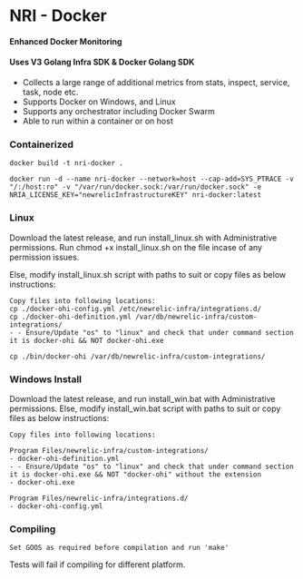 # NRI - Docker

#### Enhanced Docker Monitoring
#### Uses V3 Golang Infra SDK & Docker Golang SDK

- Collects a large range of additional metrics from stats, inspect, service, task, node etc.
- Supports Docker on Windows, and Linux
- Supports any orchestrator including Docker Swarm
- Able to run within a container or on host

<!-- <img src="./images/ss1.png" alt="ss1"> -->

### Containerized
```
docker build -t nri-docker .

docker run -d --name nri-docker --network=host --cap-add=SYS_PTRACE -v "/:/host:ro" -v "/var/run/docker.sock:/var/run/docker.sock" -e NRIA_LICENSE_KEY="newrelicInfrastructureKEY" nri-docker:latest

```

### Linux

Download the latest release, and run install_linux.sh with Administrative permissions.
Run chmod +x install_linux.sh on the file incase of any permission issues.

Else, modify install_linux.sh script with paths to suit or copy files as below instructions:

```
Copy files into following locations:
cp ./docker-ohi-config.yml /etc/newrelic-infra/integrations.d/
cp ./docker-ohi-definition.yml /var/db/newrelic-infra/custom-integrations/
- - Ensure/Update "os" to "linux" and check that under command section it is docker-ohi && NOT docker-ohi.exe

cp ./bin/docker-ohi /var/db/newrelic-infra/custom-integrations/
```

### Windows Install

Download the latest release, and run install_win.bat with Administrative permissions.
Else, modify install_win.bat script with paths to suit or copy files as below instructions:

```
Copy files into following locations:

Program Files/newrelic-infra/custom-integrations/
- docker-ohi-definition.yml 
- - Ensure/Update "os" to "linux" and check that under command section it is docker-ohi.exe && NOT "docker-ohi" without the extension
- docker-ohi.exe

Program Files/newrelic-infra/integrations.d/
- docker-ohi-config.yml
```

### Compiling
```
Set GOOS as required before compilation and run 'make'
```
Tests will fail if compiling for different platform.